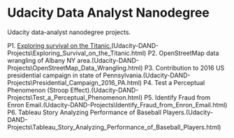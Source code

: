 # Udacity Data Analyst Nanodegree
Udacity data-analyst nanodegree projects.

P1. <a href="https://priyankaswadi.github.io/Udacity-DAND-Projects/Exploring_Survival_on_the_Titanic.html">Exploring survival on the Titanic.</a>(Udacity-DAND-Projects\Exploring_Survival_on_the_Titanic.html)
P2. OpenStreetMap data wrangling of Albany NY area.(Udacity-DAND-Projects\OpenStreetMap_Data_Wrangling.html)
P3. Contribution to 2016 US presidential campaign in state of Pennsylvania.(Udacity-DAND-Projects\Presidential_Campaign_2016_PA.html)
P4. Test a Perceptual Phenomenon (Stroop Effect).(Udacity-DAND-Projects\Test_a_Perceptual_Phenomenon.html)
P5. Identify Fraud from Enron Email.(Udacity-DAND-Projects\Identify_Fraud_from_Enron_Email.html)
P6. Tableau Story Analyzing Performance of Baseball Players.(Udacity-DAND-Projects\Tableau_Story_Analyzing_Performance_of_Baseball_Players.html)
